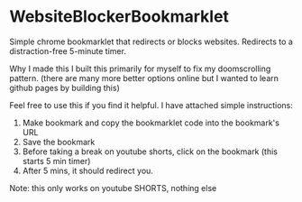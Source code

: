 # WebsiteBlockerBookmarklet
Simple chrome bookmarklet that redirects or blocks websites. Redirects to a distraction-free 5-minute timer.

Why I made this
I built this primarily for myself to fix my doomscrolling pattern. (there are many more better options online but I wanted to learn github pages by building this)

Feel free to use this if you find it helpful. I have attached simple instructions:
1. Make bookmark and copy the bookmarklet code into the bookmark's URL
2. Save the bookmark
3. Before taking a break on youtube shorts, click on the bookmark (this starts 5 min timer)
4. After 5 mins, it should redirect you.

Note: this only works on youtube SHORTS, nothing else
